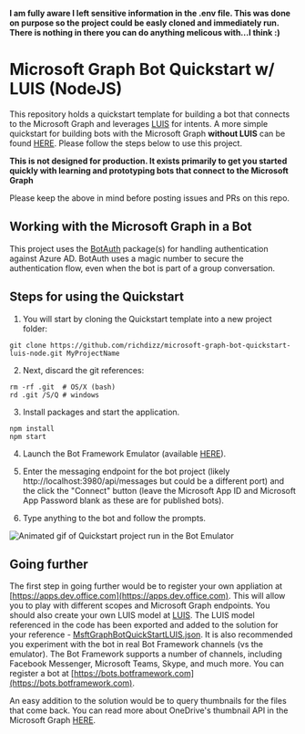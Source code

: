 **I am fully aware I left sensitive information in the .env file. This was done on purpose so the project could be easly cloned and immediately run. There is nothing in there you can do anything melicous with...I think :)**

# Microsoft Graph Bot Quickstart w/ LUIS (NodeJS)
This repository holds a quickstart template for building a bot that connects to the Microsoft Graph and leverages [LUIS](https://www.luis.ai/) for intents. A more simple quickstart for building bots with the Microsoft Graph **without LUIS** can be found [HERE](https://github.com/richdizz/microsoft-graph-bot-quickstart). Please follow the steps below to use this project.

**This is not designed for production. It exists primarily to get you started quickly with learning and prototyping bots that connect to the Microsoft Graph**

Please keep the above in mind before posting issues and PRs on this repo.

## Working with the Microsoft Graph in a Bot
This project uses the [BotAuth](https://github.com/MicrosoftDX/botauth) package(s) for handling authentication against Azure AD. BotAuth uses a magic number to secure the authentication flow, even when the bot is part of a group conversation.

## Steps for using the Quickstart
1. You will start by cloning the Quickstart template into a new project folder:

```
git clone https://github.com/richdizz/microsoft-graph-bot-quickstart-luis-node.git MyProjectName
```

2. Next, discard the git references:

```
rm -rf .git  # OS/X (bash)
rd .git /S/Q # windows
```

3. Install packages and start the application.

```
npm install
npm start
```

4. Launch the Bot Framework Emulator (available [HERE](https://docs.botframework.com/en-us/tools/bot-framework-emulator/)).

5. Enter the messaging endpoint for the bot project (likely http://localhost:3980/api/messages but could be a different port) and the click the "Connect" button (leave the Microsoft App ID and Microsoft App Password blank as these are for published bots).

6. Type anything to the bot and follow the prompts.

![Animated gif of Quickstart project run in the Bot Emulator](https://github.com/richdizz/microsoft-graph-bot-quickstart-luis/blob/master/Images/MsftGraphBotQuickStartLUIS.gif?raw=true)

## Going further
The first step in going further would be to register your own appliation at [https://apps.dev.office.com](https://apps.dev.office.com). This will allow you to play with different scopes and Microsoft Graph endpoints. You should also create your own LUIS model at [LUIS](https://www.luis.ai/). The LUIS model referenced in the code has been exported and added to the solution for your reference - [MsftGraphBotQuickStartLUIS.json](https://github.com/richdizz/microsoft-graph-bot-quickstart-luis/blob/master/MsftGraphBotQuickStartLUIS/MsftGraphBotQuickStartLUIS.json). It is also recommended you experiment with the bot in real Bot Framework channels (vs the emulator). The Bot Framework supports a number of channels, including Facebook Messenger, Microsoft Teams, Skype, and much more. You can register a bot at [https://bots.botframework.com](https://bots.botframework.com).

An easy addition to the solution would be to query thumbnails for the files that come back. You can read more about OneDrive's thumbnail API in the Microsoft Graph [HERE](https://developer.microsoft.com/en-us/graph/docs/api-reference/beta/api/item_list_thumbnails).
